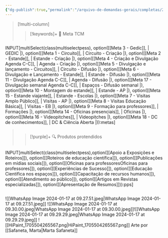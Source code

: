 ```yaml
---
{"dg-publish":true,"permalink":"/arquivo-de-demandas-gerais/completas/2024-01-17-inspiracao-de-dc/","tags":["💼/📝️/🟩️"],"created":"2024-02-05T11:59:47.530-03:00","updated":"2024-02-05T13:12:34.306-03:00"}
---
```



 


>[!multi-column]
>>[!keywords]+ 🎯 Meta TCM
>> ```meta-bind
INPUT[multiSelect(class(multiselectpess), option([[Meta 3 - Gedic]], | GEDIC |), option([[Meta 1 - Circuito]], | Circuito - Criação |), option([[Meta 2 - Estande]], | Estande - Criação |), option([[Meta 4 - Criação e Divulgação Agenda C-C]], | Agenda - Criação |), option([[Meta 5 - Divulgação e lançamento - Circuitos]], | Circuito - Difusão |), option([[Meta 6 - Divulgação e Lançamento - Estande]], | Estande - Difusão |), option([[Meta 11 - Divulgação Agenda C-C]], | Agenda - Difusão |), option([[Meta 17 - Divulgação semanal Agenda C-C]], | Espaços - Difusão semanal |), option([[Meta 10 - Montagem do estande]], | Estande - AP |), option([[Meta 15 - Estande viajante]], | Estande - Escolas |), option([[Meta 7 - Visitas Amplo Público]], | Visitas - AP |), option([[Meta 8 - Visitas Educação Básica]], | Visitas - EB |), option([[Meta 9 - Formação para professores]], | Formações |), option([[Meta 14 - Oficinas presenciais]], | Oficinas |), option([[Meta 16 - Videopitches]], | Videopitches |), option([[Meta 18 - DC de conhecimentos]], | DC & Ciência Aberta |)):metas]
>>```
>
>>[!purple]+ 🔍 Produtos protendidos
>>```meta-bind
INPUT[multiSelect(class(multiselectpess),option([[Apoio a Exposições e Roteiros]]), option([[Roteiros de educação científica]]), option([[Publicações em mídias sociais]]), option([[Oficinas para professoresOficinas para professores]]), option([[Experiências de Sucesso]]), option([[Educação Científica nos espaços]]), option([[Capacitação de recursos humanos]]), option([[Atendimento ao público]]), option([[Artigos em Revistas especializadas]]), option([[Apresentação de Resumos]])):pps]
>>```


![[WhatsApp Image 2024-01-17 at 09.27.51.jpeg\|WhatsApp Image 2024-01-17 at 09.27.51.jpeg]]
![[WhatsApp Image 2024-01-17 at 09.30.00.jpeg\|WhatsApp Image 2024-01-17 at 09.30.00.jpeg]]![[WhatsApp Image 2024-01-17 at 09.29.29.jpeg\|WhatsApp Image 2024-01-17 at 09.29.29.jpeg]]
![[HiPaint_1705504265567.png\|HiPaint_1705504265567.png]]
Arte por [[Safaneta, Marta\|Marta Safaneta]]

